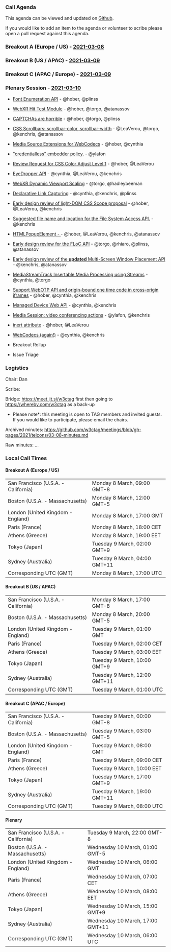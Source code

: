 ### Call Agenda

This agenda can be viewed and updated on [Github](https://github.com/w3ctag/meetings/blob/gh-pages/2021/telcons/03-08-agenda.md).

If you would like to add an item to the agenda or volunteer to scribe please open a pull request against this agenda.

### Breakout A (Europe / US) - [2021-03-08](https://www.timeanddate.com/worldclock/converter.html?iso=20210308T170000&p1=224&p2=43&p3=136&p4=195&p5=26&p6=248&p7=240)

### Breakout B (US / APAC) - [2021-03-09](https://www.timeanddate.com/worldclock/converter.html?iso=20210309T010000&p1=224&p2=43&p3=136&p4=195&p5=26&p6=248&p7=240)

### Breakout C (APAC / Europe) - [2021-03-09](https://www.timeanddate.com/worldclock/converter.html?iso=20210309T080000&p1=224&p2=43&p3=136&p4=195&p5=26&p6=248&p7=240)

### Plenary Session - [2021-03-10](https://www.timeanddate.com/worldclock/converter.html?iso=20210310T060000&p1=224&p2=43&p3=136&p4=195&p5=26&p6=248&p7=240)

* [Font Enumeration API](https://github.com/w3ctag/design-reviews/issues/399) - @hober, @plinss
* [WebXR Hit Test Module](https://github.com/w3ctag/design-reviews/issues/463) - @hober, @torgo, @atanassov
* [CAPTCHAs are horrible](https://github.com/w3ctag/design-reviews/issues/558) - @hober, @torgo, @plinss
* [CSS Scrollbars: scrollbar-color, scrollbar-width](https://github.com/w3ctag/design-reviews/issues/563) - @LeaVerou, @torgo, @kenchris, @atanassov
* [Media Source Extensions for WebCodecs](https://github.com/w3ctag/design-reviews/issues/576) - @hober, @cynthia
* ["credentialless" embedder policy.](https://github.com/w3ctag/design-reviews/issues/582) - @ylafon
* [Review Request for CSS Color Adjust Level 1](https://github.com/w3ctag/design-reviews/issues/583) - @hober, @LeaVerou
* [EyeDropper API](https://github.com/w3ctag/design-reviews/issues/587) - @cynthia, @LeaVerou, @kenchris
* [WebXR Dynamic Viewport Scaling](https://github.com/w3ctag/design-reviews/issues/588) - @torgo, @hadleybeeman
* [Declarative Link Capturing](https://github.com/w3ctag/design-reviews/issues/589) - @cynthia, @kenchris, @plinss
* [Early design review of light-DOM CSS Scope proposal](https://github.com/w3ctag/design-reviews/issues/593) - @hober, @LeaVerou, @kenchris
* [Suggested file name and location for the File System Access API.](https://github.com/w3ctag/design-reviews/issues/598) - @kenchris
* [HTMLPopupElement - <popup>](https://github.com/w3ctag/design-reviews/issues/599) - @hober, @LeaVerou, @kenchris, @atanassov
* [Early design review for the FLoC API](https://github.com/w3ctag/design-reviews/issues/601) - @torgo, @rhiaro, @plinss, @atanassov
* [Early design review of the **updated** Multi-Screen Window Placement API](https://github.com/w3ctag/design-reviews/issues/602) - @kenchris, @atanassov
* [MediaStreamTrack Insertable Media Processing using Streams](https://github.com/w3ctag/design-reviews/issues/603) - @cynthia, @torgo
* [Support WebOTP API and origin-bound one time code in cross-origin iframes](https://github.com/w3ctag/design-reviews/issues/604) - @hober, @cynthia, @kenchris
* [Managed Device Web API](https://github.com/w3ctag/design-reviews/issues/606) - @cynthia, @kenchris
* [Media Session: video conferencing actions](https://github.com/w3ctag/design-reviews/issues/608) - @ylafon, @kenchris
* [inert attribute](https://github.com/w3ctag/design-reviews/issues/610) - @hober, @LeaVerou
* [WebCodecs (again!)](https://github.com/w3ctag/design-reviews/issues/612) - @cynthia, @kenchris

* Breakout Rollup
* Issue Triage

### Logistics

Chair: Dan

Scribe:

Bridge: https://meet.jit.si/w3ctag first then going to https://whereby.com/w3ctag as a back-up

* Please note*: this meeting is open to TAG members and invited guests. If you would like to participate, please email the chairs.

Archived minutes: https://github.com/w3ctag/meetings/blob/gh-pages/2021/telcons/03-08-minutes.md

Raw minutes: ...


### Local Call Times

#### Breakout A (Europe / US)

<table>
<tr><td> San Francisco (U.S.A. - California) <td> Monday 8 March, 09:00 GMT-8</td></tr>
<tr><td> Boston (U.S.A. - Massachusetts) <td> Monday 8 March, 12:00 GMT-5</td></tr>
<tr><td> London (United Kingdom - England) <td> Monday 8 March, 17:00 GMT</td></tr>
<tr><td> Paris (France) <td> Monday 8 March, 18:00 CET</td></tr>
<tr><td> Athens (Greece) <td> Monday 8 March, 19:00 EET</td></tr>
<tr><td> Tokyo (Japan) <td> Tuesday 9 March, 02:00 GMT+9</td></tr>
<tr><td> Sydney (Australia) <td> Tuesday 9 March, 04:00 GMT+11</td></tr>
<tr><td> Corresponding UTC (GMT) <td> Monday 8 March, 17:00 UTC</td></tr>
</table>

#### Breakout B (US / APAC)

<table>
<tr><td> San Francisco (U.S.A. - California) <td> Monday 8 March, 17:00 GMT-8</td></tr>
<tr><td> Boston (U.S.A. - Massachusetts) <td> Monday 8 March, 20:00 GMT-5</td></tr>
<tr><td> London (United Kingdom - England) <td> Tuesday 9 March, 01:00 GMT</td></tr>
<tr><td> Paris (France) <td> Tuesday 9 March, 02:00 CET</td></tr>
<tr><td> Athens (Greece) <td> Tuesday 9 March, 03:00 EET</td></tr>
<tr><td> Tokyo (Japan) <td> Tuesday 9 March, 10:00 GMT+9</td></tr>
<tr><td> Sydney (Australia) <td> Tuesday 9 March, 12:00 GMT+11</td></tr>
<tr><td> Corresponding UTC (GMT) <td> Tuesday 9 March, 01:00 UTC</td></tr>
</table>

#### Breakout C (APAC / Europe)

<table>
<tr><td> San Francisco (U.S.A. - California) <td> Tuesday 9 March, 00:00 GMT-8</td></tr>
<tr><td> Boston (U.S.A. - Massachusetts) <td> Tuesday 9 March, 03:00 GMT-5</td></tr>
<tr><td> London (United Kingdom - England) <td> Tuesday 9 March, 08:00 GMT</td></tr>
<tr><td> Paris (France) <td> Tuesday 9 March, 09:00 CET</td></tr>
<tr><td> Athens (Greece) <td> Tuesday 9 March, 10:00 EET</td></tr>
<tr><td> Tokyo (Japan) <td> Tuesday 9 March, 17:00 GMT+9</td></tr>
<tr><td> Sydney (Australia) <td> Tuesday 9 March, 19:00 GMT+11</td></tr>
<tr><td> Corresponding UTC (GMT) <td> Tuesday 9 March, 08:00 UTC</td></tr>
</table>

#### Plenary

<table>
<tr><td> San Francisco (U.S.A. - California) <td> Tuesday 9 March, 22:00 GMT-8</td></tr>
<tr><td> Boston (U.S.A. - Massachusetts) <td> Wednesday 10 March, 01:00 GMT-5</td></tr>
<tr><td> London (United Kingdom - England) <td> Wednesday 10 March, 06:00 GMT</td></tr>
<tr><td> Paris (France) <td> Wednesday 10 March, 07:00 CET</td></tr>
<tr><td> Athens (Greece) <td> Wednesday 10 March, 08:00 EET</td></tr>
<tr><td> Tokyo (Japan) <td> Wednesday 10 March, 15:00 GMT+9</td></tr>
<tr><td> Sydney (Australia) <td> Wednesday 10 March, 17:00 GMT+11</td></tr>
<tr><td> Corresponding UTC (GMT) <td> Wednesday 10 March, 06:00 UTC</td></tr>
</table>
